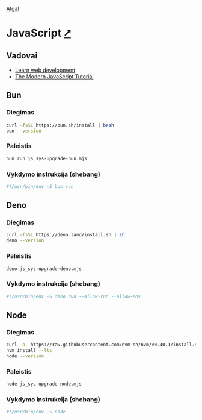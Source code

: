 [Atgal](./readme.md)

# JavaScript [&#x2B67;](https://developer.mozilla.org/en-US/docs/Web/JavaScript)

## Vadovai
  
* [Learn web development](https://developer.mozilla.org/en-US/docs/Learn)
* [The Modern JavaScript Tutorial](https://javascript.info/)

## Bun

### Diegimas

```bash
curl -fsSL https://bun.sh/install | bash
bun --version
```

### Paleistis

```bash
bun run js_sys-upgrade-bun.mjs
```

### Vykdymo instrukcija (shebang)

```bash
#!/usr/bin/env -S bun run
```

## Deno

### Diegimas

```bash
curl -fsSL https://deno.land/install.sh | sh
deno --version
```

### Paleistis

```bash
deno js_sys-upgrade-deno.mjs
```

### Vykdymo instrukcija (shebang)

```bash
#!/usr/bin/env -S deno run --allow-run --allow-env
```

## Node

### Diegimas

```bash
curl -o- https://raw.githubusercontent.com/nvm-sh/nvm/v0.40.1/install.sh | bash
nvm install --lts
node --version
```

### Paleistis

```bash
node js_sys-upgrade-node.mjs
```

### Vykdymo instrukcija (shebang)

```bash
#!/usr/bin/env -S node
```

